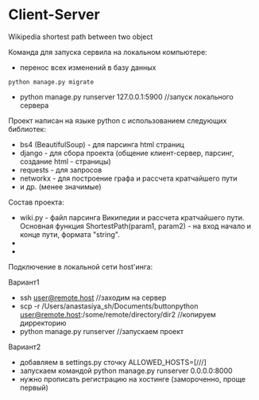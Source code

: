 # Client-Server
Wikipedia shortest path between two object

Команда для запуска сервила на локальном компьютере: 
- перенос всех изменений в базу данных
```
python manage.py migrate
```
- python manage.py runserver 127.0.0.1:5900 //запуск локального сервера

Проект написан на языке python c использованием следующих библиотек:
- bs4 (BeautifulSoup) - для парсинга html страниц
- django - для сбора проекта (общение клиент-сервер, парсинг, создание html - страницы)
- requests - для запросов
- networkx - для построение графа и рассчета кратчайшего пути
- и др. (менее значимые)

Состав проекта:
- wiki.py - файл парсинга Википедии и рассчета кратчайшего пути. Основная функция ShortestPath(param1, param2) - на вход начало и конце пути, формата "string".
- 
-



Подключение в локальной сети host'инга:

Вариант1
- ssh user@remote.host //заходим на сервер
- scp -r  /Users/anastasiya_sh/Documents/buttonpython user@remote.host:/some/remote/directory/dir2 //копируем дирректорию
- python manage.py runserver //запускаем проект

Вариант2
- добавляем в settings.py сточку ALLOWED_HOSTS=[///]
- запускаем командой python manage.py runserver  0.0.0.0:8000
- нужно прописать регистрацию на хостинге (замороченно, проще первый)



